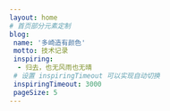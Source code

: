 ```yaml
---
layout: home
# 首页部分元素定制
blog:
 name: '多崎造有颜色'
 motto: 技术记录
 inspiring:
  - 归去，也无风雨也无晴
 # 设置 inspiringTimeout 可以实现自动切换
 inspiringTimeout: 3000
 pageSize: 5
---
```

